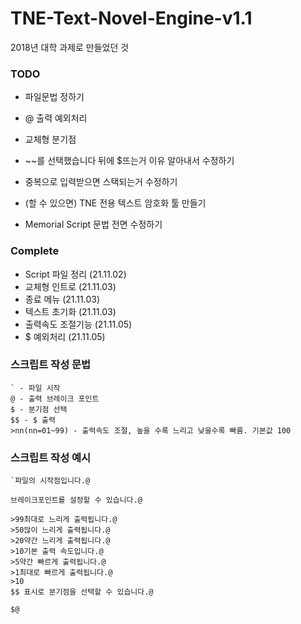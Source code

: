 # TNE-Text-Novel-Engine-v1.1

2018년 대학 과제로 만들었던 것

### TODO 
- 파일문법 정하기
- @ 출력 예외처리
- 교체형 분기점

- ~~를 선택했습니다 뒤에 $뜨는거 이유 알아내서 수정하기 
- 중복으로 입력받으면 스택되는거 수정하기 

- (할 수 있으면) TNE 전용 텍스트 암호화 툴 만들기
- Memorial Script 문법 전면 수정하기

### Complete
- Script 파일 정리 (21.11.02)
- 교체형 인트로 (21.11.03) 
- 종료 메뉴 (21.11.03)
- 텍스트 초기화 (21.11.03)
- 출력속도 조절기능 (21.11.05)
- $ 예외처리 (21.11.05)

### 스크립트 작성 문법
```
` - 파일 시작
@ - 출력 브레이크 포인트
$ - 분기점 선택
$$ - $ 출력
>nn(nn=01~99) - 출력속도 조절, 높을 수록 느리고 낮을수록 빠름. 기본값 100
```

### 스크립트 작성 예시
```
`파일의 시작점입니다.@

브레이크포인트를 설정할 수 있습니다.@

>99최대로 느리게 출력됩니다.@
>50많이 느리게 출력됩니다.@
>20약간 느리게 출력됩니다.@
>10기본 출력 속도입니다.@
>5약간 빠르게 출력됩니다.@
>1최대로 빠르게 출력됩니다.@
>10
$$ 표시로 분기점을 선택할 수 있습니다.@

$@
```

